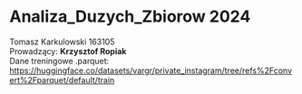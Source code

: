 # Analiza_Duzych_Zbiorow 2024    
Tomasz Karkulowski 163105  
Prowadzący: **Krzysztof Ropiak**  
Dane treningowe .parquet:  
https://huggingface.co/datasets/vargr/private_instagram/tree/refs%2Fconvert%2Fparquet/default/train
